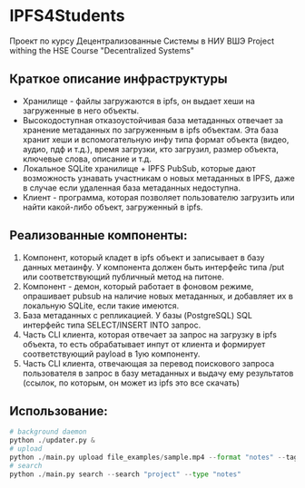 # IPFS4Students
Проект по курсу Децентрализованные Системы в НИУ ВШЭ
Project withing the HSE Сourse "Decentralized Systems"

## Краткое описание инфраструктуры
- Хранилище - файлы загружаются в ipfs, он выдает хеши на загруженные в него объекты. 
- Высокодоступная отказоустойчивая база метаданных отвечает за хранение метаданных по загруженным в ipfs объектам.
Эта база хранит хеши и вспомогательную инфу типа формат объекта (видео, аудио, пдф и т.д.), время загрузки, кто загрузил, размер объекта, ключевые слова, описание и т.д. 
- Локальное SQLite хранилище + IPFS PubSub, которые дают возможность узнавать участникам о новых метаданных в IPFS, даже в случае если удаленная база метаданных недоступна.
- Клиент - программа, которая позволяет пользователю загрузить или найти какой-либо объект, загруженный в ipfs.  

## Реализованные компоненты:
1. Компонент, который кладет в ipfs объект и записывает в базу данных метаинфу. У компонента должен быть интерфейс типа /put или соответствующий публичный метод на питоне.
2. Компонент - демон, который работает в фоновом режиме, опрашивает pubsub на наличие новых метаданных, и добавляет их в локальную SQLite, если такие имеются. 
3. База метаданных с репликацией. У базы (PostgreSQL) SQL интерфейс типа SELECT/INSERT INTO запрос.
4. Часть CLI клиента, которая отвечает за запрос на загрузку в ipfs объекта, то есть обрабатывает инпут от клиента и формирует соответствующий payload в 1ую компоненту.
5. Часть CLI клиента, отвечающая за перевод поискового запроса пользователя в запрос в базу метаданных и выдачу ему результатов (ссылок, по которым, он может из ipfs это все скачать)

## Использование:
```python
# background daemon
python ./updater.py &
# upload
python ./main.py upload file_examples/sample.mp4 --format "notes" --tags "tag1,tag2,tag3"
# search
python ./main.py search --search "project" --type "notes"
```
